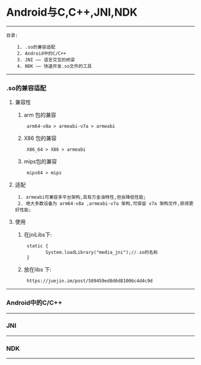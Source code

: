 #  Android与C,C++,JNI,NDK


----

	目录:
	
		1. .so的兼容适配
		2. Android中的C/C++
		3. JNI —— 语言交互的桥梁
		4. NDK —— 快速开发.so文件的工具


----

### .so的兼容适配

1. 兼容性

	1. arm 包的兼容

			arm64-v8a > armeabi-v7a > armeabi

	2. X86 包的兼容

			X86_64 > X86 > armeabi

	3. mips包的兼容

			mips64 > mips

2. 适配

		1. armeabi可兼容多平台架构,具有万金油特性,但会降低性能;
		2. 绝大多数设备为 arm64-v8a ,armeabi-v7a 架构,可保留 v7a 架构文件,获得更好性能;
		
3. 使用

	1. 在jniLibs下:

			static {
                   System.loadLibrary("media_jni");//.so的名称
            }

	2. 放在libs 下:

			https://juejin.im/post/589459ed8d6d81006c4d4c9d

---
###	Android中的C/C++	





---
### JNI




---
### NDK





---